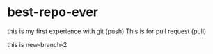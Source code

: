 # best-repo-ever
this is my first experience with git (push)
This is for pull request (pull)

this is new-branch-2